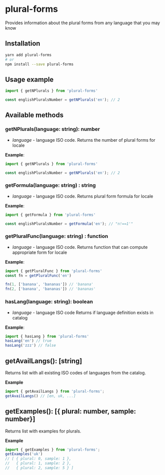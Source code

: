 # plural-forms
Provides information about the plural forms from any language that you may know

## Installation

```bash
yarn add plural-forms
# or
npm install --save plural-forms
```

## Usage example
```js
import { getNPlurals } from 'plural-forms'

const englishPluralsNumber = getNPlurals('en'); // 2 
```

## Available methods

### getNPlurals(language: string): number
* *language* - language ISO code.
Returns the number of plural forms for locale

**Example**:

```js
import { getNPlurals } from 'plural-forms'

const englishPluralsNumber = getNPlurals('en'); // 2 
```

### getFormula(language: string) : string
* *language* - language ISO code.
Returns plural form formula for locale

**Example**:

```js
import { getFormula } from 'plural-forms'

const englishPluralsNumber = getFormula('en'); // "n!==1'"
```

### getPluralFunc(language: string) : function
* *language* - language ISO code.
Returns function that can compute appropriate form for locale

**Example**:

```js
import { getPluralFunc } from 'plural-forms'
const fn = getPluralFunc('en')

fn(1, ['banana', 'bananas']) // 'banana'
fn(2, ['banana', 'bananas']) // 'bananas'
```

### hasLang(language: string): boolean
* *language* - language ISO code
Returns if language definition exists in catalog

**Example**:

```js
import { hasLang } from 'plural-forms'
hasLang('en') // true
hasLang('zzz') // false
```

## getAvailLangs(): [string]
Returns list with all existing ISO codes of languages from the catalog.

**Example**

```js
import { getAvailLangs } from 'plural-forms';
getAvailLangs() // [en, uk, ...]
```

## getExamples(): [{ plural: number, sample: number}]
Returns list with examples for plurals.

**Example**

```js
import { getExamples } from 'plural-forms';
getExamples('uk')
// [ { plural: 0, sample: 1 },
//   { plural: 1, sample: 2 },
//   { plural: 2, sample: 5 } ]
```
